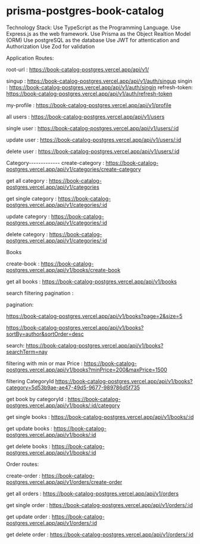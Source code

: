 # prisma-postgres-book-catalog

Technology Stack:
Use TypeScript as the Programming Language.
Use Express.js as the web framework.
Use Prisma as the Object Realtion Model (ORM)
Use postgreSQL as the database
Use JWT for attentication and Authorization
Use Zod for validation


Application Routes:

root-url : https://book-catalog-postgres.vercel.app/api/v1/

singup : https://book-catalog-postgres.vercel.app/api/v1/auth/singup
singin : https://book-catalog-postgres.vercel.app/api/v1/auth/singin
refresh-token: https://book-catalog-postgres.vercel.app/api/v1/auth/refresh-token

my-profile : https://book-catalog-postgres.vercel.app/api/v1/profile

all users : https://book-catalog-postgres.vercel.app/api/v1/users

single user : https://book-catalog-postgres.vercel.app/api/v1/users/:id

update user : https://book-catalog-postgres.vercel.app/api/v1/users/:id

delete user : https://book-catalog-postgres.vercel.app/api/v1/users/:id


Category-------------
create-category : https://book-catalog-postgres.vercel.app/api/v1/categories/create-category

get all category : https://book-catalog-postgres.vercel.app/api/v1/categories

get single category : https://book-catalog-postgres.vercel.app/api/v1/categories/:id

update category : https://book-catalog-postgres.vercel.app/api/v1/categories/:id

delete category : https://book-catalog-postgres.vercel.app/api/v1/categories/:id


Books

create-book : https://book-catalog-postgres.vercel.app/api/v1/books/create-book

get all books : https://book-catalog-postgres.vercel.app/api/v1/books

search filtering pagination : 

pagination: 

https://book-catalog-postgres.vercel.app/api/v1/books?page=2&size=5

https://book-catalog-postgres.vercel.app/api/v1/books?sortBy=author&sortOrder=desc


search: 
https://book-catalog-postgres.vercel.app/api/v1/books?searchTerm=nay


filtering with min or max Price : 
https://book-catalog-postgres.vercel.app/api/v1/books?minPrice=200&maxPrice=1500


filtering CategoryId 
https://book-catalog-postgres.vercel.app/api/v1/books?category=5d53b9ae-ae47-49d5-9677-989786d5f735




get book by categoryId :
https://book-catalog-postgres.vercel.app/api/v1/books/:id/category


get single books : https://book-catalog-postgres.vercel.app/api/v1/books/:id

get update books :  https://book-catalog-postgres.vercel.app/api/v1/books/:id

get delete books :  https://book-catalog-postgres.vercel.app/api/v1/books/:id


Order routes:


create-order : https://book-catalog-postgres.vercel.app/api/v1/orders/create-order

get all orders : https://book-catalog-postgres.vercel.app/api/v1/orders

get single order : https://book-catalog-postgres.vercel.app/api/v1/orders/:id

get update order : https://book-catalog-postgres.vercel.app/api/v1/orders/:id

get delete order : https://book-catalog-postgres.vercel.app/api/v1/orders/:id



